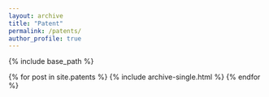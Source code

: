 ```yaml
---
layout: archive
title: "Patent"
permalink: /patents/
author_profile: true
---
```


{% include base_path %}


{% for post in site.patents %}
  {% include archive-single.html %}
{% endfor %}
